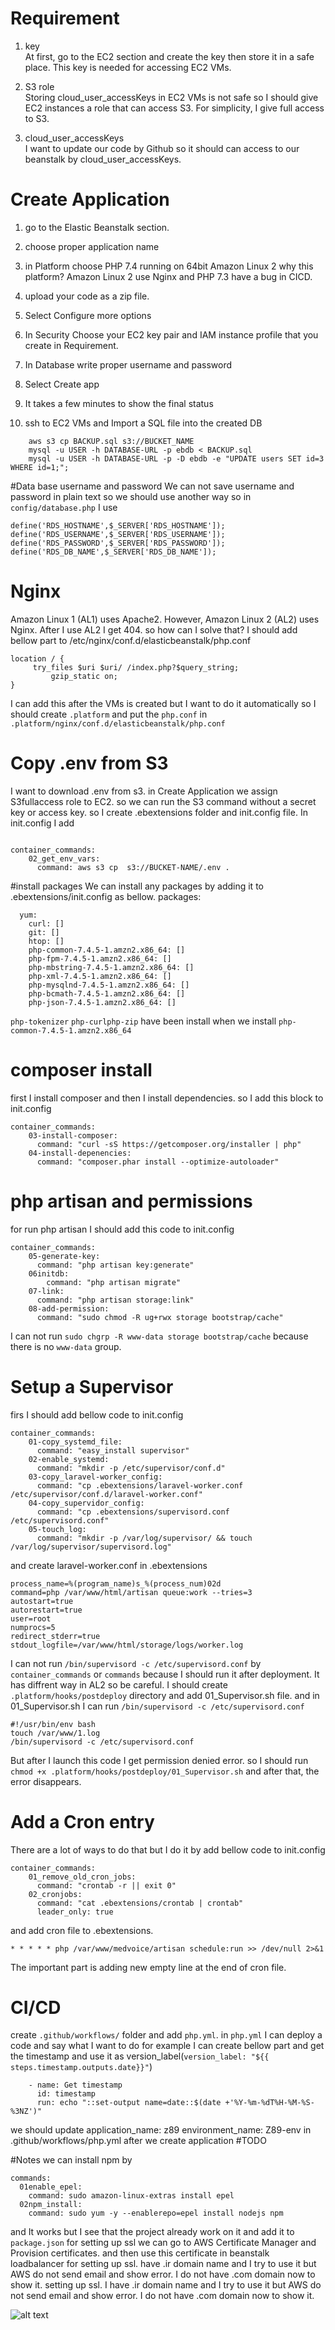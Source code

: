 # Requirement
1. key<br />
At first, go to the EC2 section and create the key then store it in a safe place. This key is needed for accessing  EC2 VMs.

2. S3 role<br />
Storing cloud_user_accessKeys in EC2 VMs is not safe so I should give EC2 instances a role that can access S3. For simplicity, I give full access to S3.

3. cloud_user_accessKeys<br />
I want to update our code by Github so it should can access to our beanstalk by cloud_user_accessKeys.

# Create Application

1. go to the Elastic Beanstalk section.
2. choose proper application name
3. in Platform choose PHP 7.4 running on 64bit Amazon Linux 2
why this platform?
 Amazon Linux 2 use Nginx and PHP 7.3 have a bug in CICD.

4. upload your code as a zip file.
5. Select Configure more options

6. In Security Choose your EC2 key pair and IAM instance profile that you create in Requirement.
7. In Database write proper username and password
8. Select Create app
9. It takes a few minutes to show the final status
10. ssh to EC2 VMs and Import a SQL file into the created DB
```
    aws s3 cp BACKUP.sql s3://BUCKET_NAME
    mysql -u USER -h DATABASE-URL -p ebdb < BACKUP.sql 
    mysql -u USER -h DATABASE-URL -p -D ebdb -e "UPDATE users SET id=3 WHERE id=1;";                                    
```
#Data base username and password
We can not save username and password in plain text so we should use another way so in `config/database.php` I use 
```
define('RDS_HOSTNAME',$_SERVER['RDS_HOSTNAME']);
define('RDS_USERNAME',$_SERVER['RDS_USERNAME']);
define('RDS_PASSWORD',$_SERVER['RDS_PASSWORD']);
define('RDS_DB_NAME',$_SERVER['RDS_DB_NAME']);
```

# Nginx
Amazon Linux 1 (AL1) uses Apache2. However, Amazon Linux 2 (AL2) uses Nginx. After I use AL2 I get 404. 
so how can I solve that?
I should add bellow part to /etc/nginx/conf.d/elasticbeanstalk/php.conf
```
location / {
     try_files $uri $uri/ /index.php?$query_string;
         gzip_static on;
}
```
I can add this after the VMs is created but I want to do it automatically so 
I should create `.platform` and put the `php.conf` in `.platform/nginx/conf.d/elasticbeanstalk/php.conf`

# Copy .env from S3
I want to download .env from s3. in Create Application we assign S3fullaccess role to EC2. so we can run the S3 command without a secret key or access key.
so I create .ebextensions folder and  init.config file. In init.config I add 
```

container_commands:
    02_get_env_vars:
      command: aws s3 cp  s3://BUCKET-NAME/.env .
```
#install packages
We can install any packages by adding it to .ebextensions/init.config as bellow.
packages:
```
  yum:
    curl: []
    git: []
    htop: []
    php-common-7.4.5-1.amzn2.x86_64: []
    php-fpm-7.4.5-1.amzn2.x86_64: []
    php-mbstring-7.4.5-1.amzn2.x86_64: []
    php-xml-7.4.5-1.amzn2.x86_64: []
    php-mysqlnd-7.4.5-1.amzn2.x86_64: []
    php-bcmath-7.4.5-1.amzn2.x86_64: []
    php-json-7.4.5-1.amzn2.x86_64: []
```
`php-tokenizer` `php-curlphp-zip` have been install when we install  `php-common-7.4.5-1.amzn2.x86_64`

# composer install
first I install composer and then I install dependencies. so I add this block to init.config
```
container_commands:
    03-install-composer:
      command: "curl -sS https://getcomposer.org/installer | php"
    04-install-depenencies:
      command: "composer.phar install --optimize-autoloader"
```
# php artisan and permissions
for run php artisan I should add this code to init.config
```
container_commands:
    05-generate-key:
      command: "php artisan key:generate"
    06initdb:
        command: "php artisan migrate"
    07-link:
      command: "php artisan storage:link"
    08-add-permission:
      command: "sudo chmod -R ug+rwx storage bootstrap/cache"
```
I can not run `sudo chgrp -R www-data storage bootstrap/cache` because there is no `www-data` group.

# Setup a Supervisor
firs I should add bellow code to init.config
```
container_commands:
    01-copy_systemd_file:
      command: "easy_install supervisor"
    02-enable_systemd:
      command: "mkdir -p /etc/supervisor/conf.d"
    03-copy_laravel-worker_config:
      command: "cp .ebextensions/laravel-worker.conf /etc/supervisor/conf.d/laravel-worker.conf"
    04-copy_supervidor_config:
      command: "cp .ebextensions/supervisord.conf /etc/supervisord.conf"
    05-touch_log:
      command: "mkdir -p /var/log/supervisor/ && touch /var/log/supervisor/supervisord.log"
```
and create laravel-worker.conf in .ebextensions 
```[program:laravel-worker]
process_name=%(program_name)s_%(process_num)02d
command=php /var/www/html/artisan queue:work --tries=3
autostart=true
autorestart=true
user=root
numprocs=5
redirect_stderr=true
stdout_logfile=/var/www/html/storage/logs/worker.log
```
I can not run `/bin/supervisord -c /etc/supervisord.conf` by `container_commands` or `commands`
because I should run it after deployment. It has diffrent way in AL2 so be careful.
I should create `.platform/hooks/postdeploy` directory and add 01_Supervisor.sh file. and in 01_Supervisor.sh I can run  `/bin/supervisord -c /etc/supervisord.conf`
```
#!/usr/bin/env bash
touch /var/www/1.log
/bin/supervisord -c /etc/supervisord.conf
```
But after I launch this code I get permission denied error. so I should run `chmod +x .platform/hooks/postdeploy/01_Supervisor.sh`
and after that, the error disappears.


# Add a Cron entry
There are a lot of ways to do that but I do it by add bellow code to init.config
```
container_commands:
    01_remove_old_cron_jobs:
      command: "crontab -r || exit 0"
    02_cronjobs:
      command: "cat .ebextensions/crontab | crontab"
      leader_only: true
```
and add cron file to .ebextensions.
```
* * * * * php /var/www/medvoice/artisan schedule:run >> /dev/null 2>&1
```
 The important part is adding new empty line at the end of cron file.
# CI/CD
create `.github/workflows/` folder and add `php.yml`. in `php.yml` I can deploy a code and say what I want to do
for example I can create bellow part and get the timestamp and use it as  version_label(`version_label: "${{ steps.timestamp.outputs.date}}"`)
```
    - name: Get timestamp
      id: timestamp
      run: echo "::set-output name=date::$(date +'%Y-%m-%dT%H-%M-%S-%3NZ')"
```
we should update
        application_name: z89
        environment_name: Z89-env
in .github/workflows/php.yml after we  create application
#TODO


#Notes
we can install npm by 
```
commands:
  01enable_epel:
    command: sudo amazon-linux-extras install epel
  02npm_install:
    command: sudo yum -y --enablerepo=epel install nodejs npm
```

and It works but I see that the project already work on it and add it to `package.json`
for setting up ssl we can go to AWS Certificate Manager and Provision certificates. and then use this certificate in beanstalk loadbalancer for setting up ssl.
have .ir domain name and I try to use it but AWS do not send email and show error. I do not have .com domain now to show it.
setting up ssl.
I have .ir domain name and I try to use it but AWS do not send email and show error. I do not have .com domain now to show it.

![alt text](https://github.com/adam-p/markdown-here/raw/master/src/common/images/icon48.png "Logo Title Text 1")

